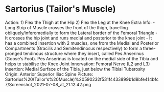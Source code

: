 # Sartorius (Tailor's Muscle)

Action: 1) Flex the Thigh at the Hip            2) Flex the Leg at the Knee
Extra Info: - Long Strip of Muscle crosses the front of the thigh, travelling obliquely/inferomedially to form the Lateral border of the Femoral Triangle                                                - It crosses the hip joint and runs medial and posterior to the knee joint                                                        - It has a combined insertion with 2 muscles, one from the Medial and Posterior Compartments (Gracilis and Semitendinosus respectively) to form a three-pronged tendinous structure where they insert, called Pes Anserinus (Goose's Foot). Pes Anserinus is located on the medial side of the Tibia and helps to stabilise the Knee Joint
Innervation: Femoral Nerve (L2 and L3)
Insertion: Medial Surface of the Tibia, just below the Tibial Tuberosity
Origin: Anterior Superior Iliac Spine
Picture: Sartorius%20(Tailor's%20Muscle)%20590232f531f4433899b1d8bfe414bfc7/Screenshot_2021-07-08_at_21.12.42.png